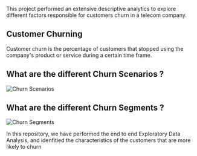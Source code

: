 This project performed an extensive descriptive analytics to explore different factors responsible for customers churn in a telecom company.


## Customer Churning 

 Customer churn is the percentage of customers that stopped using the  company's product or service during a certain time    frame.
  
##  What are the different Churn Scenarios ?
   
![Churn Scenarios](https://raw.githubusercontent.com/pik1989/MLProject-Churn-Analysis-And-Prediction-Model/main/images/Telco2.JPG)


##  What are the different Churn Segments ?

![Churn Segments](https://raw.githubusercontent.com/pik1989/MLProject-Churn-Analysis-And-Prediction-Model/main/images/Telco4.JPG)

In this repository, we have performed the end to end Exploratory Data Analysis, and idenfitied the characteristics of the customers that are more likely to churn
